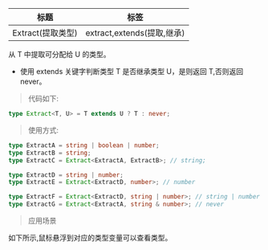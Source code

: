 | 标题              | 标签                       |
| ----------------- | -------------------------- |
| Extract(提取类型) | extract,extends(提取,继承) |

从 T 中提取可分配给 U 的类型。

- 使用 extends 关键字判断类型 T 是否继承类型 U，是则返回 T,否则返回 never。

> 代码如下:

```ts
type Extract<T, U> = T extends U ? T : never;
```

> 使用方式:

```ts
type ExtractA = string | boolean | number;
type ExtractB = string;
type ExtractC = Extract<ExtractA, ExtractB>; // string;

type ExtractD = string | number;
type ExtractE = Extract<ExtractD, number>; // number

type ExtractF = Extract<ExtractD, string | number>; // string | number
type ExtractG = Extract<ExtractA, string & number>; // never
```

> 应用场景

如下所示,鼠标悬浮到对应的类型变量可以查看类型。

<div class="code-editor" data-url="codes/typescript/demo/Extract.ts" data-language="typescript"></div>
